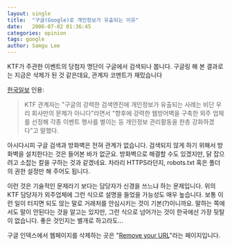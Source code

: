 ```yaml
---
layout: single
title:  "구글(Google)로 개인정보가 유출되는 이유"
date:   2006-07-02 01:36:45
categories: opinion
tags: google
author: Samgu Lee
---
```

KTF가 주관한 이벤트의 당첨자 명단이 구글에서 검색되나 봅니다. 구글링 해 본 결과로는 지금은 삭제가 된 것 같은데요, 관계자 코멘트가 재밌습니다

[한국일보](http://news.hankooki.com/lpage/it_tech/200606/h2006062822183284590.htm) 인용:

> KTF 관계자는 "구글의 강력한 검색엔진에 개인정보가 유출되는 사례는 비단 우리 회사만의 문제가 아니다"라면서 "향후에 강력한 웹방어벽을 구축한 외주 업체를 선정해 각종 이벤트 행사를 벌이는 등 개인정보 관리활동을 한층 강화하겠다"고 말했다.

아시다시피 구글 검색과 방화벽은 전혀 관계가 없습니다. 검색되지 않게 하기 위해서 방화벽을 설치한다는 것은 들어본 바가 없군요. 방화벽으로 해결할 수도 있겠지만, 닭 잡으려고 소잡는 칼을 구하는 것과 같겠네요. 차라리 HTTPS라던지, robots.txt 혹은 폴더의 권한 설정만 해 주어도 됩니다.

이런 것은 기술적인 문제라기 보다는 담당자가 신경을 쓰느냐 하는 문제입니다. 위의 KTF 담당자가 외주업체에 그런 식으로 설명을 들었을 가능성도 매우 높습니다. 보통 이런 일이 터지면 되도 않는 말로 거래처를 안심시키는 것이 기본(?)이니까요. 말하는 쪽에서도 말이 안된다는 것을 알고는 있지만, 그런 식으로 넘어가는 것이 한국에선 가장 뒷탈이 없습니다. 좋은 것인지는 별개로 하고라도...

구글 인덱스에서 웹페이지를 삭제하는 곳은 "[Remove your URL](http://services.google.com:8882/urlconsole/controller?cmd=reload&lastcmd=login)"라는 페이지입니다.
